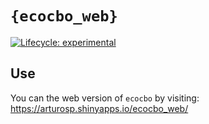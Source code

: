 
<!-- README.md is generated from README.Rmd. Please edit that file -->

# `{ecocbo_web}`

<!-- badges: start -->

[![Lifecycle:
experimental](https://img.shields.io/badge/lifecycle-experimental-orange.svg)](https://lifecycle.r-lib.org/articles/stages.html#experimental)

<!-- badges: end -->

## Use

You can the web version of `ecocbo` by visiting:
<https://arturosp.shinyapps.io/ecocbo_web/>
